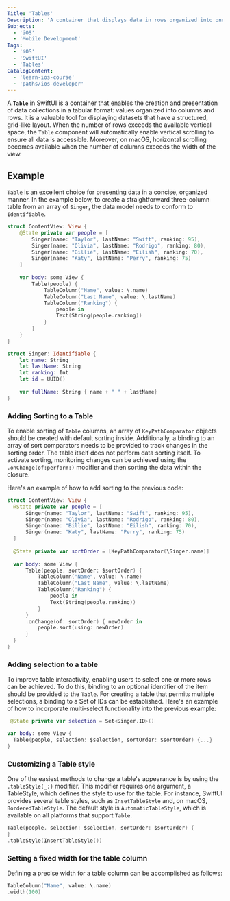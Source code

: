 ```yaml
---
Title: 'Tables' 
Description: 'A container that displays data in rows organized into one or more columns and optionally allows the selection of one or more items.'
Subjects: 
  - 'iOS'
  - 'Mobile Development'
Tags:
  - 'iOS'
  - 'SwiftUI'
  - 'Tables'
CatalogContent:
  - 'learn-ios-course'
  - 'paths/ios-developer'
---
```


A **`Table`** in SwiftUI is a container that enables the creation and presentation of data collections in a tabular format: values organized into columns and rows. It is a valuable tool for displaying datasets that have a structured, grid-like layout. When the number of rows exceeds the available vertical space, the `Table` component will automatically enable vertical scrolling to ensure all data is accessible. Moreover, on macOS, horizontal scrolling becomes available when the number of columns exceeds the width of the view.

## Example

`Table` is an excellent choice for presenting data in a concise, organized manner. In the example below, to create a straightforward three-column table from an array of `Singer`, the data model needs to conform to `Identifiable`.

```swift
struct ContentView: View {
    @State private var people = [
        Singer(name: "Taylor", lastName: "Swift", ranking: 95),
        Singer(name: "Olivia", lastName: "Rodrigo", ranking: 80),
        Singer(name: "Billie", lastName: "Eilish", ranking: 70),
        Singer(name: "Katy", lastName: "Perry", ranking: 75)
    ]
    
    var body: some View {
        Table(people) {
            TableColumn("Name", value: \.name)
            TableColumn("Last Name", value: \.lastName)
            TableColumn("Ranking") {
                people in
                Text(String(people.ranking))
            }
        }
    }
}

struct Singer: Identifiable {
    let name: String
    let lastName: String
    let ranking: Int
    let id = UUID()
    
    var fullName: String { name + " " + lastName}
}
```

### Adding Sorting to a Table

To enable sorting of `Table` columns, an array of `KeyPathComparator` objects should be created with default sorting inside. Additionally, a binding to an array of sort comparators needs to be provided to track changes in the sorting order. The table itself does not perform data sorting itself. To activate sorting, monitoring changes can be achieved using the `.onChange(of:perform:)` modifier and then sorting the data within the closure.

Here's an example of how to add sorting to the previous code:

```swift
struct ContentView: View {
  @State private var people = [
      Singer(name: "Taylor", lastName: "Swift", ranking: 95),
      Singer(name: "Olivia", lastName: "Rodrigo", ranking: 80),
      Singer(name: "Billie", lastName: "Eilish", ranking: 70),
      Singer(name: "Katy", lastName: "Perry", ranking: 75)
  ]
  
  @State private var sortOrder = [KeyPathComparator(\Singer.name)]
  
  var body: some View {
      Table(people, sortOrder: $sortOrder) {
          TableColumn("Name", value: \.name)
          TableColumn("Last Name", value: \.lastName)
          TableColumn("Ranking") {
              people in
              Text(String(people.ranking))
          }
      }
      .onChange(of: sortOrder) { newOrder in
          people.sort(using: newOrder)
      }
  }
}
```

### Adding selection to a table

To improve table interactivity, enabling users to select one or more rows can be achieved. To do this, binding to an optional identifier of the item should be provided to the `Table`. For creating a table that permits multiple selections, a binding to a Set of IDs can be established. Here's an example of how to incorporate multi-select functionality into the previous example:

```swift
 @State private var selection = Set<Singer.ID>()

var body: some View {
  Table(people, selection: $selection, sortOrder: $sortOrder) {...}
}
```

### Customizing a Table style

One of the easiest methods to change a table's appearance is by using the `.tableStyle(_:)` modifier. This modifier requires one argument, a TableStyle, which defines the style to use for the table. For instance, SwiftUI provides several table styles, such as `InsetTableStyle` and, on macOS, `BorderedTableStyle`. The default style is `AutomaticTableStyle`, which is available on all platforms that support `Table`.

```swift
Table(people, selection: $selection, sortOrder: $sortOrder) {
} 
.tableStyle(InsertTableStyle())
```

### Setting a fixed width for the table column

Defining a precise width for a table column can be accomplished as follows:

```swift
TableColumn("Name", value: \.name)
.width(100)
```
